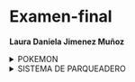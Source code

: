 # Examen-final
**Laura Daniela Jimenez Muñoz**

<details>
<summary> POKEMON </summary>  <p> 
  
1. Modo historia.
  
2. Pokémon con logotipo.

3. Batalla con personajes aleatorios.

4. Curación del equipo después de cada batalla.

5. Que el entrenador pueda agrandar su equipo después de cada batalla.
</p>
</details>
<details>
<summary> SISTEMA DE PARQUEADERO </summary>  <p> 
  
1. Sistema de usuarios.
  
2. Descuento por lavar el auto.

3. Diversos tipo de vehiculos.

4. Buscar vehículo.

5. Generar reporte de ocupación.

6. Sistema de reservas.

7. Crear eventos para cambiar las tarifas.

8. Reporte financiero.
   
   
</p>
</details>
